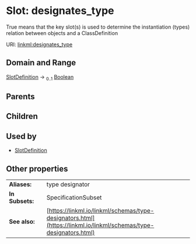 
# Slot: designates_type


True means that the key slot(s) is used to determine the instantiation (types) relation between objects and a ClassDefinition

URI: [linkml:designates_type](https://w3id.org/linkml/designates_type)


## Domain and Range

[SlotDefinition](SlotDefinition.md) &#8594;  <sub>0..1</sub> [Boolean](Boolean.md)

## Parents


## Children


## Used by

 * [SlotDefinition](SlotDefinition.md)

## Other properties

|  |  |  |
| --- | --- | --- |
| **Aliases:** | | type designator |
| **In Subsets:** | | SpecificationSubset |
| **See also:** | | [https://linkml.io/linkml/schemas/type-designators.html](https://linkml.io/linkml/schemas/type-designators.html) |

